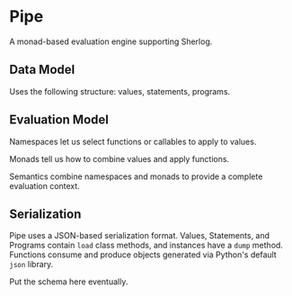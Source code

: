 # Pipe

A monad-based evaluation engine supporting Sherlog.

## Data Model

Uses the following structure: values, statements, programs.

## Evaluation Model

Namespaces let us select functions or callables to apply to values.

Monads tell us how to combine values and apply functions.

Semantics combine namespaces and monads to provide a complete evaluation context.

## Serialization

Pipe uses a JSON-based serialization format. Values, Statements, and Programs contain `load` class methods, and instances have a `dump` method. Functions consume and produce objects generated via Python's default `json` library.

Put the schema here eventually.